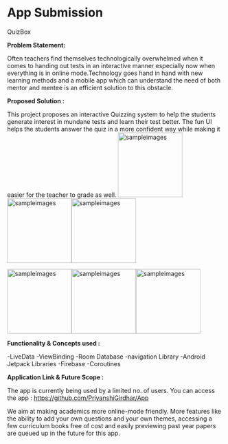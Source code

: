 # App Submission

QuizBox

<b> Problem Statement: </b>

Often teachers find themselves technologically overwhelmed when it comes to handing out tests in an interactive manner especially now when everything is in online mode.Technology  goes hand in hand with new learning methods and a mobile app which can understand the need of both mentor and mentee is an efficient solution to this obstacle.

<b> Proposed Solution : </b>

This project proposes an interactive Quizzing system to help the students generate interest in mundane tests and learn their test better. The fun UI helps the students answer the quiz in a more confident way while making it easier for the teacher to grade as well. 
<img width="150" height="150" alt="sampleimages" src="https://i.postimg.cc/y80hPMwH/1.jpg"><img width="150" height="150" alt="sampleimages" src="https://i.postimg.cc/PqtDMPWW/2.jpg"><img width="150" height="150" alt="sampleimages" src="https://i.postimg.cc/rFXNryPJ/3.jpg">

<img width="150" height="150" alt="sampleimages" src="https://i.postimg.cc/LXgjJGkw/4.jpg"><img width="150" height="150" alt="sampleimages" src="https://i.postimg.cc/g0nZ717j/5.jpg"><img width="150" height="150" alt="sampleimages" src="https://i.postimg.cc/jqzJBHMH/6.jpg">
    	  	
<b> Functionality & Concepts used : </b>

-LiveData
-ViewBinding
-Room Database
-navigation Library
-Android Jetpack Libraries
-Firebase
-Coroutines

<b> Application Link & Future Scope : </b>

The app is currently being used by a limited no. of users. You can access the app : https://github.com/PriyanshiGirdhar/App

We aim at making academics more online-mode friendly. More features like the ability to add your own questions and your own themes, accessing a few curriculum books free of cost and easily previewing past year papers are queued up in the future for this app.
